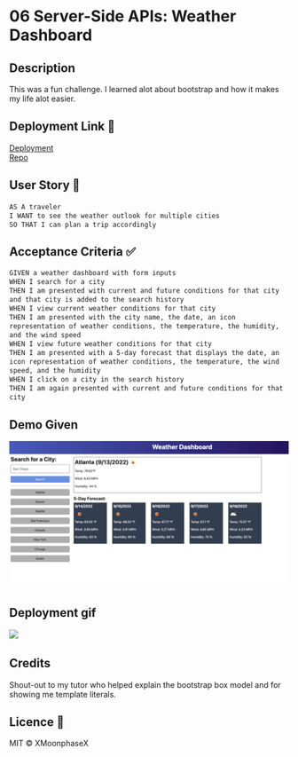 # 06 Server-Side APIs: Weather Dashboard

## Description
This was a fun challenge. I learned alot about bootstrap and how it makes my life alot easier.
<br>

## Deployment Link 🔗
[Deployment](https://xmoonphasex.github.io/myWeatherDashboard-C6/)<br>
[Repo](https://github.com/XMoonphaseX/myWeatherDashboard-C6)<br>

## User Story 📘

```
AS A traveler
I WANT to see the weather outlook for multiple cities
SO THAT I can plan a trip accordingly
```

## Acceptance Criteria ✅

```
GIVEN a weather dashboard with form inputs
WHEN I search for a city
THEN I am presented with current and future conditions for that city and that city is added to the search history
WHEN I view current weather conditions for that city
THEN I am presented with the city name, the date, an icon representation of weather conditions, the temperature, the humidity, and the wind speed
WHEN I view future weather conditions for that city
THEN I am presented with a 5-day forecast that displays the date, an icon representation of weather conditions, the temperature, the wind speed, and the humidity
WHEN I click on a city in the search history
THEN I am again presented with current and future conditions for that city
```

## Demo Given
<img src='./assets/images/06-server-side-apis-homework-demo.png'><br>

## Deployment gif
<img src='./assets/images/deployment.gif'><br>

## Credits
Shout-out to my tutor who helped explain the bootstrap box model and for showing me template literals.
<br>

## Licence 🔑
MIT © XMoonphaseX